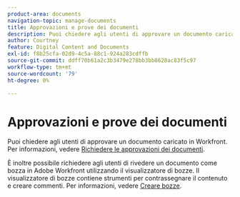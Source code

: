 ```yaml
---
product-area: documents
navigation-topic: manage-documents
title: Approvazioni e prove dei documenti
description: Puoi chiedere agli utenti di approvare un documento caricato in Workfront. Per informazioni, consulta Richiedere le approvazioni dei documenti.
author: Courtney
feature: Digital Content and Documents
exl-id: f8b25cfa-02d9-4c5a-88c1-924a283cdffb
source-git-commit: ddff70b61a2c3b3479e278bb3bb8628ac83f5c97
workflow-type: tm+mt
source-wordcount: '79'
ht-degree: 0%

---
```


# Approvazioni e prove dei documenti

Puoi chiedere agli utenti di approvare un documento caricato in Workfront. Per informazioni, vedere [Richiedere le approvazioni dei documenti](../../review-and-approve-work/manage-approvals/request-document-approvals.md).

È inoltre possibile richiedere agli utenti di rivedere un documento come bozza in Adobe Workfront utilizzando il visualizzatore di bozze. Il visualizzatore di bozze contiene strumenti per contrassegnare il contenuto e creare commenti. Per informazioni, vedere [Creare bozze](../../review-and-approve-work/proofing/creating-proofs-within-workfront/create-proofs-in-wf.md).
